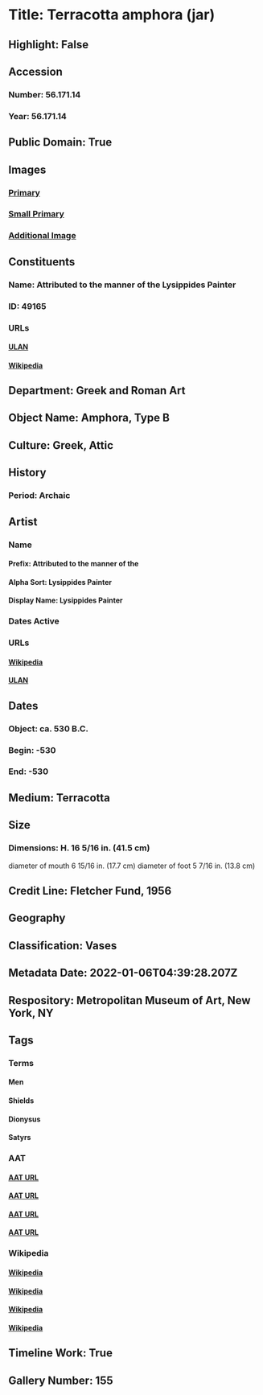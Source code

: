 # Title: Terracotta amphora (jar)
## Highlight: False
## Accession
### Number: 56.171.14
### Year: 56.171.14
## Public Domain: True
## Images
### [Primary](https://images.metmuseum.org/CRDImages/gr/original/DP102378.jpg)
### [Small Primary](https://images.metmuseum.org/CRDImages/gr/web-large/DP102378.jpg)
### [Additional Image](https://images.metmuseum.org/CRDImages/gr/original/DP102377.jpg)
## Constituents
### Name: Attributed to the manner of the Lysippides Painter
### ID: 49165
### URLs
#### [ULAN](http://vocab.getty.edu/page/ulan/500012587)
#### [Wikipedia](https://www.wikidata.org/wiki/Q1878978)
## Department: Greek and Roman Art
## Object Name: Amphora, Type B
## Culture: Greek, Attic
## History
### Period: Archaic
## Artist
### Name
#### Prefix: Attributed to the manner of the
#### Alpha Sort: Lysippides Painter
#### Display Name: Lysippides Painter
### Dates Active
### URLs
#### [Wikipedia](https://www.wikidata.org/wiki/Q1878978)
#### [ULAN](http://vocab.getty.edu/page/ulan/500012587)
## Dates
### Object: ca. 530 B.C.
### Begin: -530
### End: -530
## Medium: Terracotta
## Size
### Dimensions: H. 16 5/16 in. (41.5 cm)
diameter of mouth  6 15/16 in. (17.7 cm)
diameter of foot  5 7/16 in. (13.8 cm)
## Credit Line: Fletcher Fund, 1956
## Geography
## Classification: Vases
## Metadata Date: 2022-01-06T04:39:28.207Z
## Respository: Metropolitan Museum of Art, New York, NY
## Tags
### Terms
#### Men
#### Shields
#### Dionysus
#### Satyrs
### AAT
#### [AAT URL](http://vocab.getty.edu/page/aat/300025928)
#### [AAT URL](http://vocab.getty.edu/page/aat/300036869)
#### [AAT URL](http://vocab.getty.edu/page/ia/901001029)
#### [AAT URL](http://vocab.getty.edu/page/aat/300379732)
### Wikipedia
#### [Wikipedia]()
#### [Wikipedia]()
#### [Wikipedia]()
#### [Wikipedia]()
## Timeline Work: True
## Gallery Number: 155